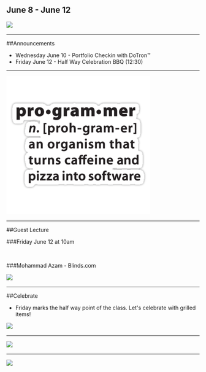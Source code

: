 
 ## June 8 - June 12
![](/images/logo_big.png)

----

##Announcements

- Wednesday June 10 - Portfolio Checkin with DoTron™  <!-- .element: class="fragment" data-fragment-index="1" -->
- Friday June 12 - Half Way Celebration BBQ (12:30) <!-- .element: class="fragment" data-fragment-index="2" -->

----

![](/images/programmer.png)

----

##Guest Lecture

###Friday June 12 at 10am

<br>

###Mohammad Azam - Blinds.com



![](https://media.licdn.com/mpr/mpr/shrinknp_400_400/p/8/005/045/276/0bd5d68.jpg) <!-- .element: class="circle"  -->


----
##Celebrate

- Friday marks the half way point of the class. Let's celebrate with grilled items!

![](http://i.giphy.com/9QtLqr4MGjqkU.gif)

----

![](http://www.commitstrip.com/wp-content/uploads/2015/06/Strip-Plus-geek-que-geek-650-finalenglish.jpg) <!--  -->

----

![](https://www.evernote.com/l/ABPehZjR5UFE9ZuO1pHVLc4fOLlnXsnpJ4YB/image.png)
